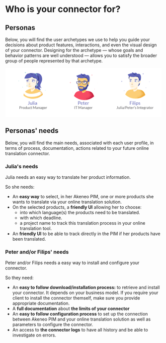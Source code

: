 # Who is your connector for?

## Personas

Below, you will find the user archetypes we use to help you guide your decisions about product features, interactions, and even the visual design of your connector. Designing for the archetype — whose goals and behavior patterns are well understood — allows you to satisfy the broader group of people represented by that archetype.

![Personas](../../img/guides/personas.png)

## Personas' needs

Below, you will find the main needs, associated with each user profile, in terms of process, documentation, actions related to your future online translation connector.

### Julia's needs

Julia needs an easy way to translate her product information.

So she needs:

* An **easy way** to select, in her Akeneo PIM, one or more products she wants to translate via your online translation solution.
* On the selected products, a **friendly UI** allowing her to choose:
  * into which language(s) the products need to be translated.
  * with which deadline.
  * a project name to track this translation process in your online translation tool.
* An **friendly UI** to be able to track directly in the PIM if her products have been translated.

### Peter and/or Filips' needs

Peter and/or Filips needs a easy way to install and configure your connector.

So they need:
* An **easy to follow download/installation process:** to retrieve and install your connector.
It depends on your business model. If you require your client to install the connector themself, make sure you provide appropriate documentation.
* A **full documentation** about **the limits of your connector**
* An **easy to follow configuration process** to set up the connection between Akeneo PIM and your online translation solution as well as parameters to configure the connector.
* An access to **the connector logs** to have all history and be able to investigate on errors.
